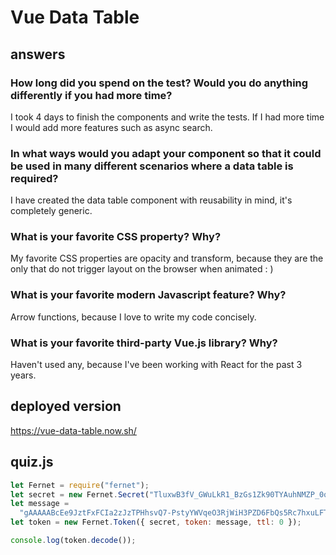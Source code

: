 # Vue Data Table

## answers

### How long did you spend on the test? Would you do anything differently if you had more time?

I took 4 days to finish the components and write the tests. If I had more time I would add more features such as async search.

### In what ways would you adapt your component so that it could be used in many different scenarios where a data table is required?

I have created the data table component with reusability in mind, it's completely generic.

### What is your favorite CSS property? Why?

My favorite CSS properties are opacity and transform, because they are the only that do not trigger layout on the browser when animated : )

### What is your favorite modern Javascript feature? Why?

Arrow functions, because I love to write my code concisely.

### What is your favorite third-party Vue.js library? Why?

Haven't used any, because I've been working with React for the past 3 years.

## deployed version

https://vue-data-table.now.sh/

## quiz.js

```js
let Fernet = require("fernet");
let secret = new Fernet.Secret("TluxwB3fV_GWuLkR1_BzGs1Zk90TYAuhNMZP_0q4WyM=");
let message =
  "gAAAAABcEe9JztFxFCIa2zJzTPHhsvQ7-PstyYWVqeO3RjWiH3PZD6FbQs5Rc7hxuLFTZNUNNsWU-cFOZxnLk5jS-vtTbYmyfhXCNc2fN2xrwvLyQ1dtQY5LY_muPbYXJh1Oc4A2WFGKzY9-XRhJy4mYjr0By3mZohh7BEw96Js1q7mwl4tvrvBhFZLNIdH8zc0d-hImg2SG";
let token = new Fernet.Token({ secret, token: message, ttl: 0 });

console.log(token.decode());
```

